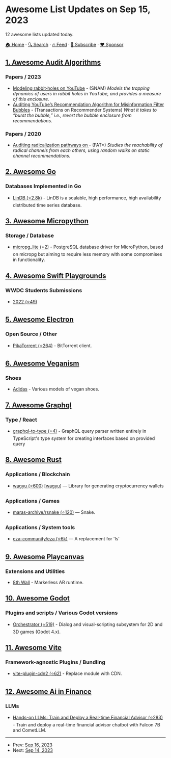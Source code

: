 # Awesome List Updates on Sep 15, 2023

12 awesome lists updated today.

[🏠 Home](/README.md) · [🔍 Search](https://www.trackawesomelist.com/search/) · [🔥 Feed](https://www.trackawesomelist.com/rss.xml) · [📮 Subscribe](https://trackawesomelist.us17.list-manage.com/subscribe?u=d2f0117aa829c83a63ec63c2f&id=36a103854c) · [❤️  Sponsor](https://github.com/sponsors/theowenyoung)



## [1. Awesome Audit Algorithms](/content/erwanlemerrer/awesome-audit-algorithms/README.md)

### Papers / 2023

*   [Modeling rabbit‑holes on YouTube](https://link.springer.com/epdf/10.1007/s13278-023-01105-9?sharing_token=h-O-asHI49VUWS9FxN1Gsve4RwlQNchNByi7wbcMAY6I98PKW1PqhFQJ_JqQyk3TrB05qDb3LUzMDmKOgrupccQliViDle-rwKEi2MZ8xBViaAQhyN41oZBKLLeXchoeIW2kklVHC094I5KD8pxja4-if6-iB0uAI1FnqnYoxjU%3D) - (SNAM) *Models the trapping dynamics of users in rabbit holes in YouTube, and provides a measure of this enclosure.*
*   [Auditing YouTube’s Recommendation Algorithm for Misinformation Filter Bubbles](https://dl.acm.org/doi/full/10.1145/3568392) - (Transactions on Recommender Systems) *What it takes to “burst the bubble,” i.e., revert the bubble enclosure from recommendations.*

### Papers / 2020

*   [Auditing radicalization pathways on ](https://dl.acm.org/doi/pdf/10.1145/3351095.3372879) - (FAT\*) *Studies the reachability of radical channels from each others, using random walks on static channel recommendations.*

## [2. Awesome Go](/content/avelino/awesome-go/README.md)

### Databases Implemented in Go

*   [LinDB (⭐2.8k)](https://github.com/lindb/lindb) - LinDB is a scalable, high performance, high availability distributed time series database.

## [3. Awesome Micropython](/content/mcauser/awesome-micropython/README.md)

### Storage / Database

*   [micropg\_lite (⭐2)](https://github.com/TimonW-Dev/micropg_lite) - PostgreSQL database driver for MicroPython, based on micropg but aiming to require less memory with some compromises in functionality.

## [4. Awesome Swift Playgrounds](/content/uraimo/Awesome-Swift-Playgrounds/README.md)

### WWDC Students Submissions

*   [2022 (⭐49)](https://github.com/wwdc/2023)

## [5. Awesome Electron](/content/sindresorhus/awesome-electron/README.md)

### Open Source / Other

*   [PikaTorrent (⭐264)](https://github.com/G-Ray/pikatorrent) - BitTorrent client.

## [6. Awesome Veganism](/content/sdassow/awesome-veganism/README.md)

### Shoes

*   [Adidas](https://www.adidas.com/us/vegan-shoes) - Various models of vegan shoes.

## [7. Awesome Graphql](/content/chentsulin/awesome-graphql/README.md)

### Type / React

*   [graphql-to-type (⭐4)](https://github.com/lkster/graphql-to-type) - GraphQL query parser written entirely in TypeScript's type system for creating interfaces based on provided query

## [8. Awesome Rust](/content/rust-unofficial/awesome-rust/README.md)

### Applications / Blockchain

*   [wagyu (⭐600)](https://github.com/howardwu/wagyu) \[[wagyu](https://crates.io/crates/wagyu)] — Library for generating cryptocurrency wallets

### Applications / Games

*   [maras-archive/rsnake (⭐120)](https://github.com/maras-archive/rsnake) — Snake.

### Applications / System tools

*   [eza-community/eza (⭐6k)](https://github.com/eza-community/eza) — A replacement for 'ls'

## [9. Awesome Playcanvas](/content/playcanvas/awesome-playcanvas/README.md)

### Extensions and Utilities

*   [8th Wall](https://www.8thwall.com/docs/api/playcanvas/getting-started/) - Markerless AR runtime.

## [10. Awesome Godot](/content/godotengine/awesome-godot/README.md)

### Plugins and scripts / Various Godot versions

*   [Orchestrator (⭐519)](https://github.com/Vahera/godot-orchestrator) - Dialog and visual-scripting subsystem for 2D and 3D games (Godot 4.x).

## [11. Awesome Vite](/content/vitejs/awesome-vite/README.md)

### Framework-agnostic Plugins / Bundling

*   [vite-plugin-cdn2 (⭐62)](https://github.com/nonzzz/vite-plugin-cdn) - Replace module with CDN.

## [12. Awesome Ai in Finance](/content/georgezouq/awesome-ai-in-finance/README.md)

### LLMs

*   [Hands-on LLMs: Train and Deploy a Real-time Financial Advisor (⭐283)](https://github.com/iusztinpaul/hands-on-llms) - Train and deploy a real-time financial advisor chatbot with Falcon 7B and CometLLM.

---

- Prev: [Sep 16, 2023](/content/2023/09/16/README.md)
- Next: [Sep 14, 2023](/content/2023/09/14/README.md)